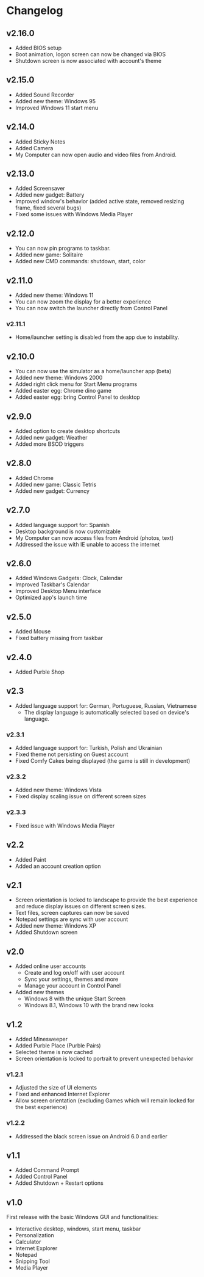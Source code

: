 # Changelog

<div class="social">
  <social-share />
</div>

## v2.16.0

- Added BIOS setup
- Boot animation, logon screen can now be changed via BIOS
- Shutdown screen is now associated with account's theme

## v2.15.0

- Added Sound Recorder
- Added new theme: Windows 95
- Improved Windows 11 start menu

## v2.14.0

- Added Sticky Notes
- Added Camera
- My Computer can now open audio and video files from Android.

## v2.13.0

- Added Screensaver
- Added new gadget: Battery
- Improved window's behavior (added active state, removed resizing frame, fixed several bugs)
- Fixed some issues with Windows Media Player

## v2.12.0

- You can now pin programs to taskbar.
- Added new game: Solitaire
- Added new CMD commands: shutdown, start, color

## v2.11.0

- Added new theme: Windows 11
- You can now zoom the display for a better experience
- You can now switch the launcher directly from Control Panel

### v2.11.1

- Home/launcher setting is disabled from the app due to instability.

## v2.10.0

- You can now use the simulator as a home/launcher app (beta)
- Added new theme: Windows 2000
- Added right click menu for Start Menu programs
- Added easter egg: Chrome dino game
- Added easter egg: bring Control Panel to desktop

<google-ads />

## v2.9.0

- Added option to create desktop shortcuts
- Added new gadget: Weather
- Added more BSOD triggers

## v2.8.0

- Added Chrome
- Added new game: Classic Tetris
- Added new gadget: Currency

## v2.7.0

- Added language support for: Spanish
- Desktop background is now customizable
- My Computer can now access files from Android (photos, text)
- Addressed the issue with IE unable to access the internet

## v2.6.0

- Added Windows Gadgets: Clock, Calendar
- Improved Taskbar's Calendar
- Improved Desktop Menu interface
- Optimized app's launch time

## v2.5.0

- Added Mouse
- Fixed battery missing from taskbar

## v2.4.0

- Added Purble Shop

## v2.3

- Added language support for: German, Portuguese, Russian, Vietnamese
  - The display language is automatically selected based on device's language.

### v2.3.1

- Added language support for: Turkish, Polish and Ukrainian
- Fixed theme not persisting on Guest account
- Fixed Comfy Cakes being displayed (the game is still in development)

### v2.3.2

- Added new theme: Windows Vista
- Fixed display scaling issue on different screen sizes

### v2.3.3

- Fixed issue with Windows Media Player

## v2.2

- Added Paint
- Added an account creation option

## v2.1

- Screen orientation is locked to landscape to provide the best experience and reduce display issues on different screen sizes.
- Text files, screen captures can now be saved
- Notepad settings are sync with user account
- Added new theme: Windows XP
- Added Shutdown screen

## v2.0

- Added online user accounts
  - Create and log on/off with user account
  - Sync your settings, themes and more
  - Manage your account in Control Panel
- Added new themes
  - Windows 8 with the unique Start Screen
  - Windows 8.1, Windows 10 with the brand new looks

## v1.2

- Added Minesweeper
- Added Purble Place (Purble Pairs)
- Selected theme is now cached
- Screen orientation is locked to portrait to prevent unexpected behavior

### v1.2.1

- Adjusted the size of UI elements
- Fixed and enhanced Internet Explorer
- Allow screen orientation (excluding Games which will remain locked for the best experience)

### v1.2.2

- Addressed the black screen issue on Android 6.0 and earlier

## v1.1

- Added Command Prompt
- Added Control Panel
- Added Shutdown + Restart options

## v1.0

First release with the basic Windows GUI and functionalities:

- Interactive desktop, windows, start menu, taskbar
- Personalization
- Calculator
- Internet Explorer
- Notepad
- Snipping Tool
- Media Player

<google-ads />
